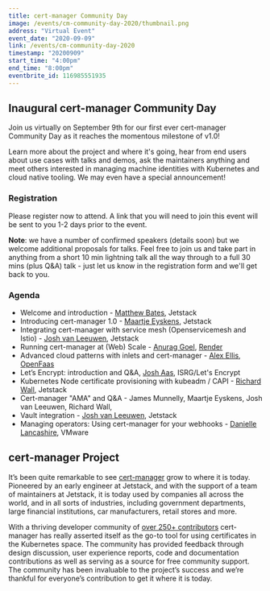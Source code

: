 ```yaml
---
title: cert-manager Community Day
image: /events/cm-community-day-2020/thumbnail.png
address: "Virtual Event"
event_date: "2020-09-09"
link: /events/cm-community-day-2020
timestamp: "20200909"
start_time: "4:00pm"
end_time: "8:00pm"
eventbrite_id: 116985551935
---
```


## Inaugural cert-manager Community Day

Join us virtually on September 9th for our first ever cert-manager Community Day as it reaches the momentous milestone of v1.0!

Learn more about the project and where it's going, hear from end users about use cases with talks and demos, ask the maintainers anything and meet others interested in managing machine identities with Kubernetes and cloud native tooling. We may even have a special announcement!

### Registration

Please register now to attend. A link that you will need to join this event will be sent to you 1-2 days prior to the event.

**Note**: we have a number of confirmed speakers (details soon) but we welcome additional proposals for talks. Feel free to join us and take part in anything from a short 10 min lightning talk all the way through to a full 30 mins (plus Q&A) talk - just let us know in the registration form and we'll get back to you.

### Agenda

- Welcome and introduction - [Matthew Bates](https://www.jetstack.io/about/mattbates/), Jetstack
- Introducing cert-manager 1.0 - [Maartje Eyskens](https://www.jetstack.io/about/maartjeeyskens/), Jetstack
- Integrating cert-manager with service mesh (Openservicemesh and Istio) - [Josh van Leeuwen](https://www.jetstack.io/about/joshvanleeuwen/), Jetstack
- Running cert-manager at (Web) Scale - [Anurag Goel](https://twitter.com/anuraggoel), [Render](https://render.com/)
- Advanced cloud patterns with inlets and cert-manager - [Alex Ellis](https://twitter.com/alexellisuk), [OpenFaas](https://www.openfaas.com/)
- Let’s Encrypt: introduction and Q&A, [Josh Aas](https://twitter.com/0xjosh), ISRG/Let's Encrypt
- Kubernetes Node certificate provisioning with kubeadm / CAPI - [Richard Wall](https://www.jetstack.io/about/richardwall/), Jetstack
- Cert-manager "AMA" and Q&A - James Munnelly, Maartje Eyskens, Josh van Leeuwen, Richard Wall,
- Vault integration - [Josh van Leeuwen](https://www.jetstack.io/about/joshvanleeuwen/), Jetstack
- Managing operators: Using cert-manager for your webhooks - [Danielle Lancashire](https://dani.builds.terrible.systems/), VMware

## cert-manager Project

It’s been quite remarkable to see [cert-manager](https://github.com/jetstack/cert-manager) grow to where it is today. Pioneered by an early engineer at Jetstack, and with the support of a team of maintainers at Jetstack, it is today used by companies all across the world, and in all sorts of industries, including government departments, large financial institutions, car manufacturers, retail stores and more.

With a thriving developer community of [over 250+ contributors](https://github.com/jetstack/cert-manager/graphs/contributors) cert-manager has really asserted itself as the go-to tool for using certificates in the Kubernetes space. The community has provided feedback through design discussion, user experience reports, code and documentation contributions as well as serving as a source for free community support. The community has been invaluable to the project’s success and we’re thankful for everyone’s contribution to get it where it is today.

